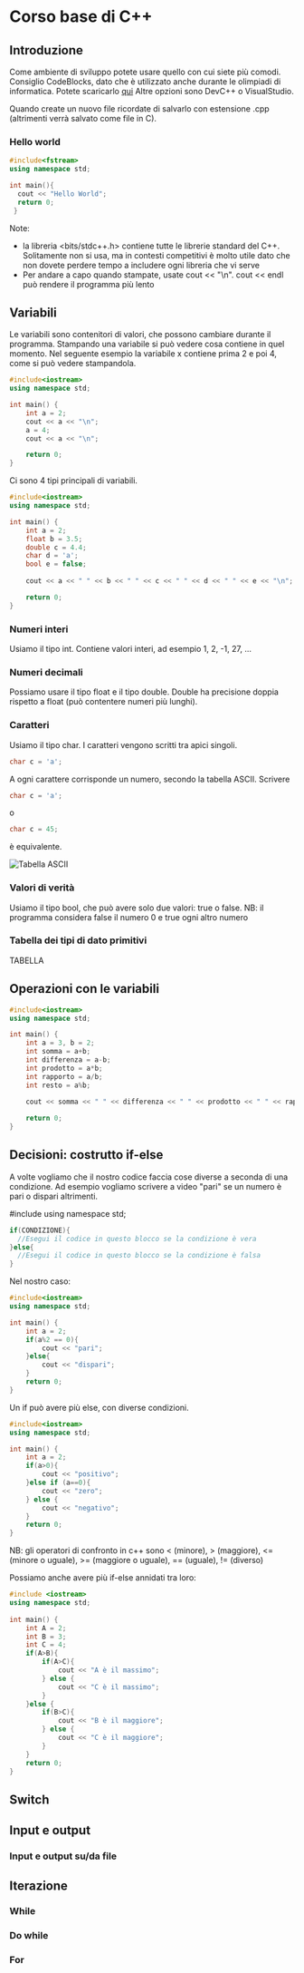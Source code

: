 # Corso base di C++

## Introduzione
Come ambiente di sviluppo potete usare quello con cui siete più comodi.
Consiglio CodeBlocks, dato che è utilizzato anche durante le olimpiadi di informatica.
Potete scaricarlo [qui](https://www.codeblocks.org/downloads/binaries/)
Altre opzioni sono DevC++ o VisualStudio.

Quando create un nuovo file ricordate di salvarlo con estensione .cpp (altrimenti verrà salvato come file in C).

### Hello world

```C++
#include<fstream>
using namespace std;

int main(){
  cout << "Hello World";
  return 0;
 }
```

Note:
- la libreria <bits/stdc++.h> contiene tutte le librerie standard del C++. Solitamente non si usa, ma in contesti competitivi è molto utile dato che non dovete perdere tempo a includere ogni libreria che vi serve
- Per andare a capo quando stampate, usate cout << "\n". cout << endl può rendere il programma più lento

## Variabili
Le variabili sono contenitori di valori, che possono cambiare durante il programma.
Stampando una variabile si può vedere cosa contiene in quel momento.
Nel seguente esempio la variabile x contiene prima 2 e poi 4, come si può vedere stampandola.

```C++
#include<iostream>
using namespace std;

int main() {
    int a = 2;
    cout << a << "\n";
    a = 4;
    cout << a << "\n";

    return 0;
}
```

Ci sono 4 tipi principali di variabili.

```C++
#include<iostream>
using namespace std;

int main() {
    int a = 2;
    float b = 3.5;
    double c = 4.4;
    char d = 'a';
    bool e = false;
    
    cout << a << " " << b << " " << c << " " << d << " " << e << "\n";

    return 0;
}
```

### Numeri interi
Usiamo il tipo int.
Contiene valori interi, ad esempio 1, 2, -1, 27, ...

### Numeri decimali
Possiamo usare il tipo float e il tipo double.
Double ha precisione doppia rispetto a float (può contentere numeri più lunghi).

### Caratteri
Usiamo il tipo char.
I caratteri vengono scritti tra apici singoli.
```C++
char c = 'a';
```
A ogni carattere corrisponde un numero, secondo la tabella ASCII.
Scrivere
```C++
char c = 'a';
```
o
```C++
char c = 45;
```
è equivalente.

![Tabella ASCII](day1/asciiTable.svg)

### Valori di verità
Usiamo il tipo bool, che può avere solo due valori: true o false.
NB: il programma considera false il numero 0 e true ogni altro numero

### Tabella dei tipi di dato primitivi
TABELLA

## Operazioni con le variabili
```C++
#include<iostream>
using namespace std;

int main() {
    int a = 3, b = 2;
    int somma = a+b;
    int differenza = a-b;
    int prodotto = a*b;
    int rapporto = a/b;
    int resto = a%b;

    cout << somma << " " << differenza << " " << prodotto << " " << rapporto << " " << resto;
    
    return 0;
}
```

## Decisioni: costrutto if-else
A volte vogliamo che il nostro codice faccia cose diverse a seconda di una condizione.
Ad esempio vogliamo scrivere a video "pari" se un numero è pari o dispari altrimenti.

#include<iostream>
using namespace std;
```C++
if(CONDIZIONE){
  //Esegui il codice in questo blocco se la condizione è vera
}else{
  //Esegui il codice in questo blocco se la condizione è falsa
}
```
Nel nostro caso:
```C++
#include<iostream>
using namespace std;

int main() {
    int a = 2;
    if(a%2 == 0){
        cout << "pari";
    }else{
        cout << "dispari";
    }
    return 0;
}
```

Un if può avere più else, con diverse condizioni.
```C++
#include<iostream>
using namespace std;

int main() {
    int a = 2;
    if(a>0){
        cout << "positivo";
    }else if (a==0){
        cout << "zero";
    } else {
        cout << "negativo";
    }
    return 0;
}
```
 
NB: gli operatori di confronto in c++ sono < (minore), > (maggiore), <= (minore o uguale), >= (maggiore o uguale), == (uguale), != (diverso)
  
Possiamo anche avere più if-else annidati tra loro:
```C++
#include <iostream>
using namespace std;
  
int main() {
    int A = 2;
    int B = 3;
    int C = 4;
    if(A>B){
        if(A>C){
            cout << "A è il massimo";
        } else {
            cout << "C è il massimo";
        }
    }else {
        if(B>C){
            cout << "B è il maggiore";
        } else {
            cout << "C è il maggiore";
        }
    }
    return 0;
}
```

## Switch

## Input e output
### Input e output su/da file

## Iterazione
### While
### Do while
### For
